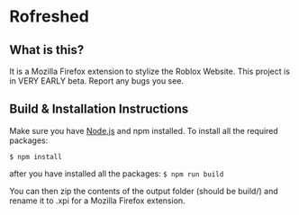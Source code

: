 # Rofreshed
## What is this?
It is a Mozilla Firefox extension to stylize the Roblox Website. This project is in VERY EARLY beta. Report any bugs you see.
## Build & Installation Instructions
Make sure you have [Node.js](https://nodejs.org) and npm installed. To install all the required packages:

``$ npm install``

after you have installed all the packages:
``$ npm run build``

You can then zip the contents of the output folder (should be build/) and rename it to .xpi for a Mozilla Firefox extension.
